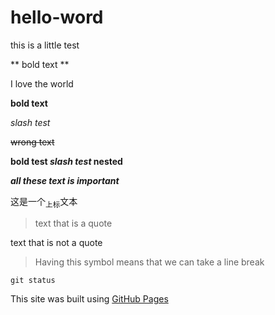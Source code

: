 # hello-word  

this is a little test  

 ** bold text **  
 
I love the world  

**bold text**  

_slash test_  

~~wrong text~~

**bold test _slash test_ nested**  

***all these text is important***  

这是一个<sub>上标</sub>文本  

>text that is a quote

text that is not a quote  

>Having this symbol means that we can take a line break

`git status`

This site was built using [GitHub Pages](https://pages.github.com/)
